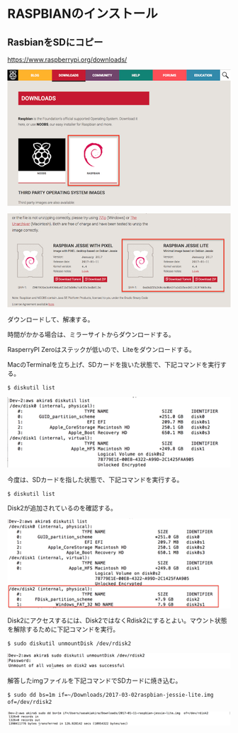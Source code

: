# RASPBIANのインストール

## RasbianをSDにコピー

https://www.raspberrypi.org/downloads/

![](/img/dev/pi/pi002.png)

![](/img/dev/pi/lite001.png)

ダウンロードして、解凍する。

時間がかかる場合は、ミラーサイトからダウンロードする。

RasperryPI Zeroはステックが低いので、Liteをダウンロードする。

MacのTerminalを立ち上げ、SDカードを抜いた状態で、下記コマンドを実行する。

```shell
$ diskutil list
```

![](/img/dev/pi/pi_sd01.png)

今度は、SDカードを指した状態で、下記コマンドを実行する。


```shell
$ diskutil list
```

Disk2が追加されているのを確認する。

![](/img/dev/pi/pi_sd02.png)

Disk2にアクセスするには、Disk2ではなくRdisk2にするとよい。マウント状態を解除するために下記コマンドを実行。

```shell
$ sudo diskutil unmountDisk /dev/rdisk2
```

![](/img/dev/pi/pi_sd03.png)

解答したimgファイルを下記コマンドでSDカードに焼き込む。

```shell
$ sudo dd bs=1m if=~/Downloads/2017-03-02raspbian-jessie-lite.img  of=/dev/rdisk2
```

![](/img/dev/pi/pi_sd04.png)



